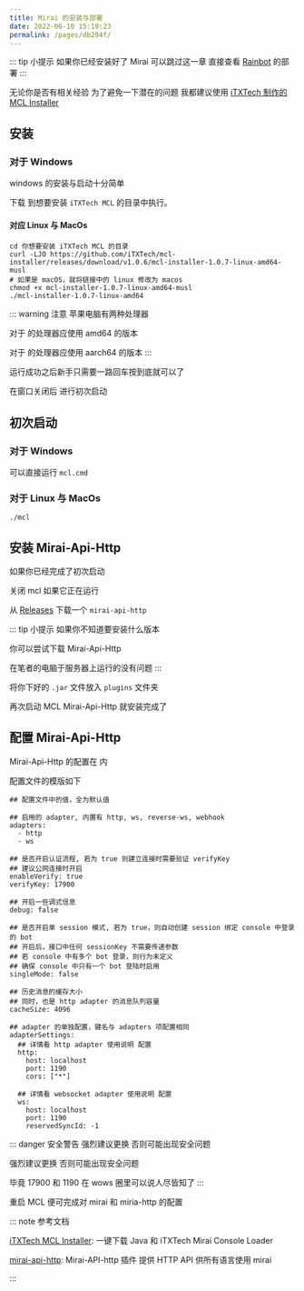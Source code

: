 ```yaml
---
title: Mirai 的安装与部署
date: 2022-06-10 15:19:23
permalink: /pages/db294f/
---
```


::: tip 小提示
如果你已经安装好了 Mirai 可以跳过这一章
直接查看 [Rainbot](/pages/e626b1/) 的部署
:::

无论你是否有相关经验 为了避免一下潜在的问题 我都建议使用 [iTXTech 制作的 MCL Installer](https://github.com/iTXTech/mcl-installer)

## 安装

### 对于 Windows
windows 的安装与启动十分简单

下载 <Badge text="mcl-installer - 版本 - windows-amd64.exe" type="warning"/> 到想要安装 ``iTXTech MCL`` 的目录中执行。


#### 对应 Linux 与 MacOs

```
cd 你想要安装 iTXTech MCL 的目录
curl -LJO https://github.com/iTXTech/mcl-installer/releases/download/v1.0.6/mcl-installer-1.0.7-linux-amd64-musl
# 如果是 macOS，就将链接中的 linux 修改为 macos
chmod +x mcl-installer-1.0.7-linux-amd64-musl
./mcl-installer-1.0.7-linux-amd64
```
::: warning 注意
苹果电脑有两种处理器

对于 <Badge text="Intel" type="error" vertical="middle"/> 的处理器应使用 amd64 的版本

对于 <Badge text="Apple Silicon" type="warning" vertical="middle"/> 的处理器应使用 aarch64 的版本
:::

运行成功之后新手只需要一路回车按到底就可以了

在窗口关闭后 进行初次启动
## 初次启动

### 对于 Windows

可以直接运行 ``mcl.cmd``

### 对于 Linux 与 MacOs

```
./mcl
```

## 安装 Mirai-Api-Http

如果你已经完成了初次启动

关闭 mcl 如果它正在运行

从 [Releases](https://github.com/project-mirai/mirai-api-http/releases) 下载一个 ``mirai-api-http``

::: tip 小提示
如果你不知道要安装什么版本

你可以尝试下载 Mirai-Api-Http<Badge text="v2.5.0"/>

在笔者的电脑于服务器上运行的没有问题
:::

将你下好的 ``.jar`` 文件放入 ``plugins`` 文件夹

再次启动 MCL Mirai-Api-Http 就安装完成了

## 配置 Mirai-Api-Http

Mirai-Api-Http 的配置在 <Badge text="config/net.mamoe.mirai-api-http/setting.yml" type="warning" vertical="middle"/>  内

配置文件的模版如下

```
## 配置文件中的值，全为默认值

## 启用的 adapter, 内置有 http, ws, reverse-ws, webhook
adapters:
  - http
  - ws

## 是否开启认证流程, 若为 true 则建立连接时需要验证 verifyKey
## 建议公网连接时开启
enableVerify: true
verifyKey: 17900

## 开启一些调式信息
debug: false

## 是否开启单 session 模式, 若为 true，则自动创建 session 绑定 console 中登录的 bot
## 开启后，接口中任何 sessionKey 不需要传递参数
## 若 console 中有多个 bot 登录，则行为未定义
## 确保 console 中只有一个 bot 登陆时启用
singleMode: false

## 历史消息的缓存大小
## 同时，也是 http adapter 的消息队列容量
cacheSize: 4096

## adapter 的单独配置，键名与 adapters 项配置相同
adapterSettings:
  ## 详情看 http adapter 使用说明 配置
  http:
    host: localhost
    port: 1190
    cors: ["*"]

  ## 详情看 websocket adapter 使用说明 配置
  ws:
    host: localhost
    port: 1190
    reservedSyncId: -1
```

::: danger 安全警告
强烈建议更换 <Badge text="verifyKey" type="warning" vertical="middle"/> 否则可能出现安全问题

强烈建议更换 <Badge text="port" type="warning" vertical="middle"/> 否则可能出现安全问题

毕竟 17900 和 1190 在 wows 圈里可以说人尽皆知了
:::

重启 MCL 便可完成对 mirai 和 miria-http 的配置


::: note
参考文档

[iTXTech MCL Installer](https://github.com/iTXTech/mcl-installer): 一键下载 Java 和 iTXTech Mirai Console Loader



[mirai-api-http](https://github.com/project-mirai/mirai-api-http): Mirai-API-http 插件 提供 HTTP API 供所有语言使用 mirai


:::